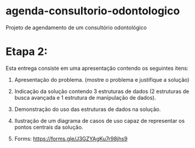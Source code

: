 # agenda-consultorio-odontologico
Projeto de agendamento de um consultório odontológico

# Etapa 2:
Esta entrega consiste em uma apresentação contendo os seguintes itens:

1. Apresentação do problema. (mostre o problema e justifique a solução)

2. Indicação da solução contendo 3 estruturas de dados (2 estruturas de busca avançada e 1 estrutura de manipulação de dados).

3. Demonstração do uso das estruturas de dados na solução.

4. Ilustração de um diagrama de casos de uso capaz de representar os pontos centrais da solução.

5. Forms: https://forms.gle/J3GZYAgKu7r98jhs9
